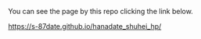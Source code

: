 You can see the page by this repo clicking the link below.

https://s-87date.github.io/hanadate_shuhei_hp/
